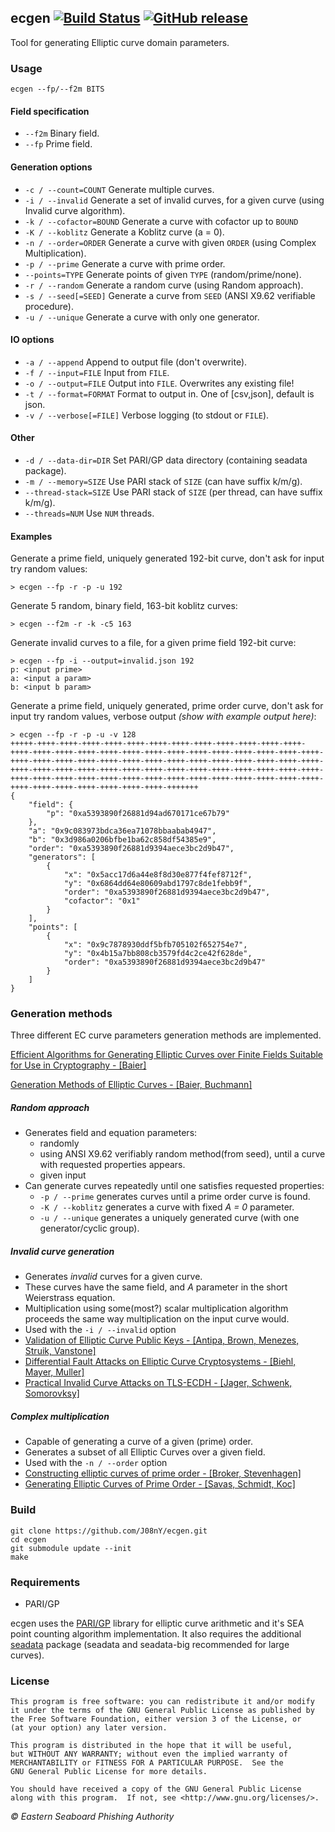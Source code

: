 ## ecgen [![Build Status](https://travis-ci.org/J08nY/ecgen.svg?branch=master)](https://travis-ci.org/J08nY/ecgen) [![GitHub release](https://img.shields.io/github/release/J08nY/ecgen.svg)](https://github.com/J08nY/ecgen/releases/latest)

Tool for generating Elliptic curve domain parameters.

### Usage

	ecgen --fp/--f2m BITS

#### Field specification

 - `--f2m`					Binary field.
 - `--fp`					Prime field.

#### Generation options

 - `-c / --count=COUNT`		Generate multiple curves.
 - `-i / --invalid`			Generate a set of invalid curves, for a given curve (using Invalid curve algorithm).
 - `-k / --cofactor=BOUND`	Generate a curve with cofactor up to `BOUND`
 - `-K / --koblitz`			Generate a Koblitz curve (a = 0).
 - `-n / --order=ORDER`		Generate a curve with given `ORDER` (using Complex Multiplication).
 - `-p / --prime`			Generate a curve with prime order.
 - `--points=TYPE`			Generate points of given `TYPE` (random/prime/none).
 - `-r / --random`			Generate a random curve (using Random approach).
 - `-s / --seed[=SEED]`		Generate a curve from `SEED` (ANSI X9.62 verifiable procedure).
 - `-u / --unique`			Generate a curve with only one generator.

#### IO options

 - `-a / --append`			Append to output file (don't overwrite).
 - `-f / --input=FILE`		Input from `FILE`.
 - `-o / --output=FILE`		Output into `FILE`. Overwrites any existing file!
 - `-t / --format=FORMAT`	Format to output in. One of [csv,json], default is json.
 - `-v / --verbose[=FILE]`	Verbose logging (to stdout or `FILE`).

#### Other

 - `-d / --data-dir=DIR`	Set PARI/GP data directory (containing seadata package).
 - `-m / --memory=SIZE`		Use PARI stack of `SIZE` (can have suffix k/m/g).
 - `--thread-stack=SIZE`	Use PARI stack of `SIZE` (per thread, can have suffix k/m/g).
 - `--threads=NUM`			Use `NUM` threads.

#### Examples

Generate a prime field, uniquely generated 192-bit curve, don't ask for input try random values:

    > ecgen --fp -r -p -u 192
    
Generate 5 random, binary field, 163-bit koblitz curves:

    > ecgen --f2m -r -k -c5 163
    
Generate invalid curves to a file, for a given prime field 192-bit curve:

    > ecgen --fp -i --output=invalid.json 192
    p: <input prime>
    a: <input a param>
    b: <input b param>

Generate a prime field, uniquely generated, prime order curve, don't ask for input try random values, verbose output *(show with example output here)*:

    > ecgen --fp -r -p -u -v 128
    +++++-++++-++++-++++-++++-++++-++++-++++-++++-++++-++++-++++-++++-++++-++++-++++-++++-++++-++++-++++-++++-++++-++++-++++-++++-++++-++++-++++-++++-++++-++++-++++-++++-++++-++++-++++-++++-++++-++++-++++-++++-++++-++++-++++-++++-++++-++++-++++-++++-++++-++++-++++-++++-++++-++++-++++-++++-++++-++++-++++-++++-++++-++++-++++-++++-++++-++++-++++-++++-++++-++++-++++-++++-++++-++++-++++-+++++++
    {
        "field": {
            "p": "0xa5393890f26881d94ad670171ce67b79"
        },
        "a": "0x9c083973bdca36ea71078bbaabab4947",
        "b": "0x3d986a0206bfbe1ba62c858df54385e9",
        "order": "0xa5393890f26881d9394aece3bc2d9b47",
        "generators": [
            {
                "x": "0x5acc17d6a44e8f8d30e877f4fef8712f",
                "y": "0x6864dd64e80609abd1797c8de1febb9f",
                "order": "0xa5393890f26881d9394aece3bc2d9b47",
                "cofactor": "0x1"
            }
        ],
        "points": [
            {
                "x": "0x9c7878930ddf5bfb705102f652754e7",
                "y": "0x4b15a7bb808cb3579fd4c2ce42f628de",
                "order": "0xa5393890f26881d9394aece3bc2d9b47"
            }
        ]
    }


### Generation methods

Three different EC curve parameters generation methods are implemented.

[Efficient Algorithms for Generating Elliptic Curves over Finite Fields Suitable for Use in Cryptography - [Baier]](https://www.cdc.informatik.tu-darmstadt.de/reports/reports/harald_baier.diss.pdf)

[Generation Methods of Elliptic Curves - [Baier, Buchmann]](https://www.ipa.go.jp/security/enc/CRYPTREC/fy15/doc/1030_Buchmann.evaluation.pdf)

##### Random approach

 - Generates field and equation parameters:
   - randomly
   - using ANSI X9.62 verifiably random method(from seed), until a curve with requested properties appears.
   - given input
 - Can generate curves repeatedly until one satisfies requested properties:
   - `-p / --prime` generates curves until a prime order curve is found.
   - `-K / --koblitz` generates a curve with fixed *A = 0* parameter.
   - `-u / --unique` generates a uniquely generated curve (with one generator/cyclic group).

##### Invalid curve generation

 - Generates *invalid* curves for a given curve.
 - These curves have the same field, and *A* parameter in the short Weierstrass equation.
 - Multiplication using some(most?) scalar multiplication algorithm proceeds the same way multiplication on the input curve would.
 - Used with the `-i / --invalid` option
 - [Validation of Elliptic Curve Public Keys - [Antipa, Brown, Menezes, Struik, Vanstone]](https://www.iacr.org/archive/pkc2003/25670211/25670211.pdf)
 - [Differential Fault Attacks on Elliptic Curve Cryptosystems - [Biehl, Mayer, Muller]](http://citeseerx.ist.psu.edu/viewdoc/download?doi=10.1.1.107.3920&rep=rep1&type=pdf)
 - [Practical Invalid Curve Attacks on TLS-ECDH - [Jager, Schwenk, Somorovksy]](http://euklid.org/pdf/ECC_Invalid_Curve.pdf)

##### Complex multiplication

 - Capable of generating a curve of a given (prime) order.
 - Generates a subset of all Elliptic Curves over a given field.
 - Used with the `-n / --order` option
 - [Constructing elliptic curves of prime order - [Broker, Stevenhagen]](https://arxiv.org/abs/0712.2022)
 - [Generating Elliptic Curves of Prime Order - [Savas, Schmidt, Koc]](http://people.oregonstate.edu/~schmidtt/ourPapers/SavasKoc/ches01curve.pdf)


### Build

	git clone https://github.com/J08nY/ecgen.git
	cd ecgen
	git submodule update --init
	make

### Requirements

 - PARI/GP

ecgen uses the [PARI/GP](http://pari.math.u-bordeaux.fr/) library for elliptic
curve arithmetic and it's SEA point counting algorithm implementation. It also requires the 
additional [seadata](http://pari.math.u-bordeaux.fr/packages.html) package (seadata and seadata-big recommended for large curves).


### License

	This program is free software: you can redistribute it and/or modify
	it under the terms of the GNU General Public License as published by
	the Free Software Foundation, either version 3 of the License, or
	(at your option) any later version.

	This program is distributed in the hope that it will be useful,
	but WITHOUT ANY WARRANTY; without even the implied warranty of
	MERCHANTABILITY or FITNESS FOR A PARTICULAR PURPOSE.  See the
	GNU General Public License for more details.

	You should have received a copy of the GNU General Public License
	along with this program.  If not, see <http://www.gnu.org/licenses/>.


*© Eastern Seaboard Phishing Authority*
